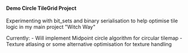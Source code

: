 #### Demo Circle TileGrid Project

Experimenting with bit_sets and binary serialisation to help optimise tile logic in my main project "Witch Way"

Currently:
    - Will implement Midpoint circle algorithm for circular tilemap
    - Texture atlasing or some alternative optimisation for texture handling
